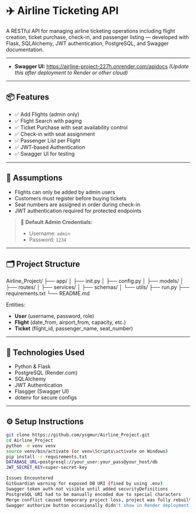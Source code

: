 # ✈️ Airline Ticketing API

A RESTful API for managing airline ticketing operations including flight creation, ticket purchase, check-in, and passenger listing — developed with Flask, SQLAlchemy, JWT authentication, PostgreSQL, and Swagger documentation.

---

- **Swagger UI:**  https://airline-project-227h.onrender.com/apidocs
*(Update this after deployment to Render or other cloud)*

---

## 📦 Features

- ✅ Add Flights (admin only)
- ✅ Flight Search with paging
- ✅ Ticket Purchase with seat availability control
- ✅ Check-in with seat assignment
- ✅ Passenger List per Flight
- ✅ JWT-based Authentication
- ✅ Swagger UI for testing

---

## 🧠 Assumptions

- Flights can only be added by admin users
- Customers must register before buying tickets
- Seat numbers are assigned in order during check-in
- JWT authentication required for protected endpoints

> 🔐 **Default Admin Credentials:**
> - Username: `admin`
> - Password: `1234`

---

## 🗂️ Project Structure
Airline_Project/ ├── app/ │ ├── init.py │ ├── config.py │ ├── models/ │ ├── routes/ │ ├── services/ │ ├── schemas/ │ └── utils/ ├── run.py ├── requirements.txt └── README.md

Entities:
- **User** (username, password, role)
- **Flight** (date_from, airport_from, capacity, etc.)
- **Ticket** (flight_id, passenger_name, seat_number)

---

## 🧪 Technologies Used

- Python & Flask
- PostgreSQL (Render.com)
- SQLAlchemy
- JWT Authentication
- Flasgger (Swagger UI)
- dotenv for secure configs

---

## ⚙️ Setup Instructions

```bash
git clone https://github.com/ysgmur/Airline_Project.git
cd Airline_Project
python -m venv venv
source venv/bin/activate (or venv\Scripts\activate on Windows)
pip install -r requirements.txt
DATABASE_URL=postgresql://your_user:your_pass@your_host/db
JWT_SECRET_KEY=super-secret-key

Issues Encountered
GitGuardian warning for exposed DB URI (fixed by using .env)
Swagger token auth not visible until added securityDefinitions
PostgreSQL URI had to be manually encoded due to special characters
Merge conflict caused temporary project loss, project was fully rebuilt.
Swagger authorize button occasionally didn't show in Render deployment.




